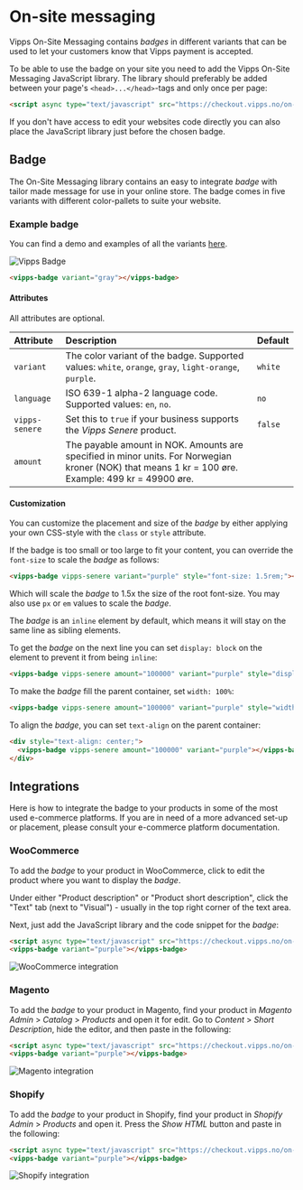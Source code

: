<!-- START_METADATA
---
title: On-site messaging
sidebar_label: On-site messaging
sidebar_position: 15
description: Use On-Site Messaging to let your customers know that a payment is accepted.
pagination_next: null
pagination_prev: null
---
END_METADATA -->

# On-site messaging

Vipps On-Site Messaging contains *badges* in different variants that can be used to let your customers know that Vipps payment is accepted.

To be able to use the badge on your site you need to add the Vipps On-Site Messaging JavaScript library.
The library should preferably be added between your page's `<head>...</head>`-tags and only once per page:

```html
<script async type="text/javascript" src="https://checkout.vipps.no/on-site-messaging/v1/vipps-osm.js"></script>
```

If you don't have access to edit your websites code directly you can also place the JavaScript library just before the chosen badge.

## Badge

The On-Site Messaging library contains an easy to integrate *badge* with tailor made message for use in your online store.
The badge comes in five variants with different color-pallets to suite your website.

### Example badge

You can find a demo and examples of all the variants [here](https://checkout.vipps.no/on-site-messaging/v1).

![Vipps Badge](resources/osm-badge.png)

```html
<vipps-badge variant="gray"></vipps-badge>
```

#### Attributes

All attributes are optional.

| Attribute      | Description                                                                                                                                             | Default |
|:---------------|:--------------------------------------------------------------------------------------------------------------------------------------------------------|:--------|
| `variant`      | The color variant of the badge. Supported values: `white`, `orange`, `gray`, `light-orange`, `purple`.                                                  | `white` |
| `language`     | ISO 639-1 alpha-2 language code. Supported values: `en`, `no`.                                                                                          | `no`    |
| `vipps-senere` | Set this to `true` if your business supports the *Vipps Senere* product.                                                                                | `false` |
| `amount`       | The payable amount in NOK. Amounts are specified in minor units. For Norwegian kroner (NOK) that means 1 kr = 100 øre. Example: 499 kr = 49900 øre.     |         |

#### Customization

You can customize the placement and size of the *badge* by either applying your own CSS-style with the `class` or `style` attribute.

If the badge is too small or too large to fit your content, you can override the `font-size` to scale the *badge* as follows:

```html
<vipps-badge vipps-senere variant="purple" style="font-size: 1.5rem;"></vipps-badge>
```

Which will scale the *badge* to 1.5x the size of the root font-size. You may also use `px` or `em` values to scale the *badge*.

The *badge* is an `inline` element by default, which means it will stay on the same line as sibling elements.

To get the *badge* on the next line you can set `display: block` on the element to prevent it from being `inline`:

```html
<vipps-badge vipps-senere amount="100000" variant="purple" style="display: block;"></vipps-badge>
```

To make the *badge* fill the parent container, set `width: 100%`:

```html
<vipps-badge vipps-senere amount="100000" variant="purple" style="width: 100%;"></vipps-badge>
```

To align the *badge*, you can set `text-align` on the parent container:

```html
<div style="text-align: center;">
  <vipps-badge vipps-senere amount="100000" variant="purple"></vipps-badge>
</div>
```

## Integrations

Here is how to integrate the badge to your products in some of the most used e-commerce platforms.
If you are in need of a more advanced set-up or placement, please consult your e-commerce platform documentation.

### WooCommerce

To add the *badge* to your product in WooCommerce, click to edit the product where you want to display the *badge*.

Under either "Product description" or "Product short description", click the "Text" tab (next to "Visual") - usually in the top right corner of the text area.

Next, just add the JavaScript library and the code snippet for the *badge*:

```html
<script async type="text/javascript" src="https://checkout.vipps.no/on-site-messaging/v1/vipps-osm.js"></script>
<vipps-badge variant="purple"></vipps-badge>
```

![WooCommerce integration](resources/osm-woocommerce.png)

### Magento

To add the *badge* to your product in Magento, find your product in *Magento Admin* > *Catalog* > *Products* and open it for edit.
Go to *Content* > *Short Description*, hide the editor, and then paste in the following:

```html
<script async type="text/javascript" src="https://checkout.vipps.no/on-site-messaging/v1/vipps-osm.js"></script>
<vipps-badge variant="purple"></vipps-badge>
```

![Magento integration](resources/osm-magento.png)

### Shopify

To add the *badge* to your product in Shopify, find your product in *Shopify Admin* > *Products* and open it. Press the *Show HTML* button and paste in the following:

```html
<script async type="text/javascript" src="https://checkout.vipps.no/on-site-messaging/v1/vipps-osm.js"></script>
<vipps-badge variant="purple"></vipps-badge>
```

![Shopify integration](resources/osm-shopify.png)
